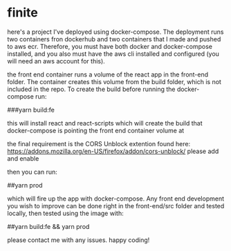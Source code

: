 # finite

here's a project I've deployed using docker-compose. The deployment runs two containers fron dockerhub and two containers that I made and pushed to aws ecr. Therefore, you must have both docker and docker-compose installed, and you also must have the aws cli installed and configured (you will need an aws account for this). 

the front end container runs a volume of the react app in the front-end folder. The container creates this volume from the build folder, which is not included in the repo. To create the build before running the docker-compose run: 

###yarn build:fe

this will install react and react-scripts which will create the build that docker-compose is pointing the front end container volume at

the final requirement is the CORS Unblock extention found here: https://addons.mozilla.org/en-US/firefox/addon/cors-unblock/ please add and enable

then you can run:

##yarn prod

which will fire up the app with docker-compose. Any front end development you wish to improve can be done right in the front-end/src folder and tested locally, then tested using the image with:

##yarn build:fe && yarn prod

please contact me with any issues. happy coding!
